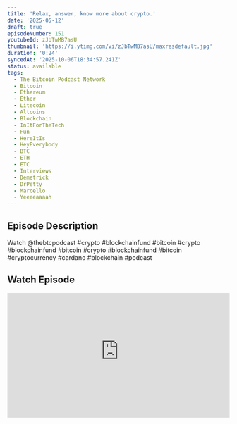 ```yaml
---
title: 'Relax, answer, know more about crypto.'
date: '2025-05-12'
draft: true
episodeNumber: 151
youtubeId: zJbTwMB7asU
thumbnail: 'https://i.ytimg.com/vi/zJbTwMB7asU/maxresdefault.jpg'
duration: '0:24'
syncedAt: '2025-10-06T18:34:57.241Z'
status: available
tags:
  - The Bitcoin Podcast Network
  - Bitcoin
  - Ethereum
  - Ether
  - Litecoin
  - Altcoins
  - Blockchain
  - InItForTheTech
  - Fun
  - HereItIs
  - HeyEverybody
  - BTC
  - ETH
  - ETC
  - Interviews
  - Demetrick
  - DrPetty
  - Marcello
  - Yeeeeaaaah
---
```

## Episode Description

Watch @thebtcpodcast #crypto #blockchainfund #bitcoin #crypto #blockchainfund #bitcoin #crypto #blockchainfund #bitcoin #cryptocurrency #cardano #blockchain #podcast

## Watch Episode

<div style="position: relative; padding-bottom: 56.25%; height: 0; overflow: hidden;">
  <iframe
    src="https://www.youtube-nocookie.com/embed/zJbTwMB7asU"
    style="position: absolute; top: 0; left: 0; width: 100%; height: 100%;"
    frameborder="0"
    allow="accelerometer; autoplay; clipboard-write; encrypted-media; gyroscope; picture-in-picture"
    allowfullscreen
  ></iframe>
</div>

